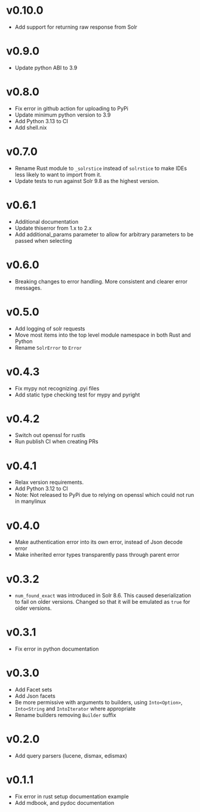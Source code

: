 # v0.10.0
* Add support for returning raw response from Solr

# v0.9.0

* Update python ABI to 3.9

# v0.8.0

* Fix error in github action for uploading to PyPi
* Update minimum python version to 3.9
* Add Python 3.13 to CI
* Add shell.nix

# v0.7.0

* Rename Rust module to `_solrstice` instead of `solrstice` to make IDEs less likely to want to import from it.
* Update tests to run against Solr 9.8 as the highest version.

# v0.6.1

* Additional documentation
* Update thiserror from 1.x to 2.x
* Add additional_params parameter to allow for arbitrary parameters to be passed when selecting

# v0.6.0

* Breaking changes to error handling. More consistent and clearer error messages.

# v0.5.0

* Add logging of solr requests
* Move most items into the top level module namespace in both Rust and Python
* Rename `SolrError` to `Error`

# v0.4.3

* Fix mypy not recognizing .pyi files
* Add static type checking test for mypy and pyright

# v0.4.2

* Switch out openssl for rustls
* Run publish CI when creating PRs

# v0.4.1

* Relax version requirements.
* Add Python 3.12 to CI
* Note: Not released to PyPi due to relying on openssl which could not run in manylinux

# v0.4.0

* Make authentication error into its own error, instead of Json decode error
* Make inherited error types transparently pass through parent error

# v0.3.2

* `num_found_exact` was introduced in Solr 8.6. This caused deserialization to fail on older versions.
  Changed so that it will be emulated as `true` for older versions.

# v0.3.1

* Fix error in python documentation

# v0.3.0

* Add Facet sets
* Add Json facets
* Be more permissive with arguments to builders, using `Into<Option>`, `Into<String` and `IntoIterator` where
  appropriate
* Rename builders removing `Builder` suffix

# v0.2.0

* Add query parsers (lucene, dismax, edismax)

# v0.1.1

* Fix error in rust setup documentation example
* Add mdbook, and pydoc documentation
